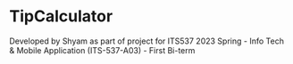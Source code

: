 # TipCalculator
Developed by Shyam as part of project for ITS537
2023 Spring - Info Tech & Mobile Application (ITS-537-A03) - First Bi-term
